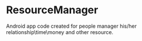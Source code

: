 # ResourceManager
Android app code created  for people manager his/her relationship\time\money and other resource.

